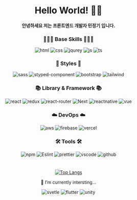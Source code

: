 <div align="center">

<h1>Hello World! 👋🏼</h1>

<h4>안녕하세요 저는 프론트엔드 개발자 민정기 입니다.</ㅗ>

<h3 align="center"> 🧑🏻‍💻 Base Skills 🧑🏻‍💻 </h3>

![html](https://img.shields.io/badge/HTML5-E34F26?style=for-the-badge&logo=html5&logoColor=white) ![css](https://img.shields.io/badge/CSS3-1572B6?style=for-the-badge&logo=css3&logoColor=white)  ![jqurey](https://img.shields.io/badge/jQuery-0769AD?style=for-the-badge&logo=jquery&logoColor=white) ![js](https://img.shields.io/badge/JavaScript-F7DF1E?style=for-the-badge&logo=JavaScript&logoColor=white) ![ts](https://img.shields.io/badge/TypeScript-007ACC?style=for-the-badge&logo=typescript&logoColor=white) 

<h3 align="center"> 🎨 Styles 🎨 </h3>

![sass](https://img.shields.io/badge/Sass-CC6699?style=for-the-badge&logo=sass&logoColor=white) ![styped-component](https://img.shields.io/badge/styled--components-DB7093?style=for-the-badge&logo=styled-components&logoColor=white) ![bootstrap](https://img.shields.io/badge/Bootstrap-563D7C?style=for-the-badge&logo=bootstrap&logoColor=white) ![tailwind](https://img.shields.io/badge/Tailwind_CSS-38B2AC?style=for-the-badge&logo=tailwind-css&logoColor=white) 
<h3 align="center"> 📚 Library & Framework 📚 </h3>


![react](https://img.shields.io/badge/React-20232A?style=for-the-badge&logo=react&logoColor=61DAFB) ![redux](https://img.shields.io/badge/Redux-593D88?style=for-the-badge&logo=redux&logoColor=white) ![react-router](	https://img.shields.io/badge/React_Router-CA4245?style=for-the-badge&logo=react-router&logoColor=white) ![Next](https://img.shields.io/badge/Next.js-000?logo=nextdotjs&logoColor=fff&style=for-the-badge)  ![reactnative](https://img.shields.io/badge/React_Native-20232A?style=for-the-badge&logo=react&logoColor=61DAF) ![vue](	https://img.shields.io/badge/Vue.js-35495E?style=for-the-badge&logo=vue.js&logoColor=4FC08D) 
<h3 align="center"> ☁️ DevOps ☁️ </h3>

![aws](https://img.shields.io/badge/Amazon_AWS-232F3E?style=for-the-badge&logo=amazon-aws&logoColor=white) ![firebase](https://img.shields.io/badge/Firebase-039BE5?style=for-the-badge&logo=Firebase&logoColor=white) ![vercel](https://img.shields.io/badge/Vercel-000000?style=for-the-badge&logo=vercel&logoColor=white)
<h3 align="center"> 🛠 Tools 🛠 </h3>

![npm](https://img.shields.io/badge/npm-CB3837?style=for-the-badge&logo=npm&logoColor=white) ![Eslint](https://img.shields.io/badge/eslint-3A33D1?style=for-the-badge&logo=eslint&logoColor=white) ![prettier](https://img.shields.io/badge/prettier-1A2C34?style=for-the-badge&logo=prettier&logoColor=F7BA3E) ![vscode](https://img.shields.io/badge/Visual_Studio_Code-0078D4?style=for-the-badge&logo=visual%20studio%20code&logoColor=white) ![github](https://img.shields.io/badge/GitHub-100000?style=for-the-badge&logo=github&logoColor=white) 

# 
[![Top Langs](https://github-readme-stats.vercel.app/api/top-langs/?username=mypom11)](https://github.com/anuraghazra/github-readme-stats)

🌱 I’m currently intersting...


 ![svetle](https://img.shields.io/badge/Svelte-4A4A55?style=for-the-badge&logo=svelte&logoColor=FF3E00) ![flutter](https://img.shields.io/badge/Flutter-02569B?style=for-the-badge&logo=flutter&logoColor=white) ![unity](https://img.shields.io/badge/Unity-100000?style=for-the-badge&logo=unity&logoColor=white)

</div>
